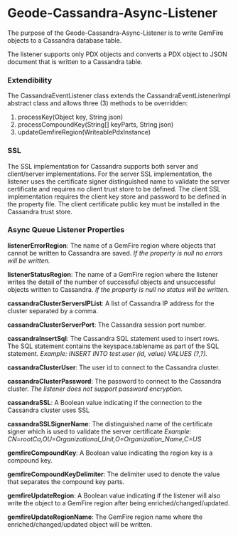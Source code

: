 # Geode-Cassandra-Async-Listener

The purpose of the Geode-Cassandra-Async-Listener is to write GemFire objects to a Cassandra database table. 

The listener supports only PDX objects and converts a PDX object to JSON document that is written to a Cassandra table. 

### Extendibility
The CassandraEventListener class extends the CassandraEventListenerImpl abstract class and allows three (3) methods to be overridden:
1.	processKey(Object key, String json) 
2.	processCompoundKey(String[] keyParts, String json)
3.	updateGemfireRegion(WriteablePdxInstance)

### SSL
The SSL implementation for Cassandra supports both server and client/server implementations. 
For the server SSL implementation, the listener uses the certificate signer distinguished name to validate the server certificate and requires no client trust store to be defined. 
The client SSL implementation requires the client key store and password to be defined in the property file. 
The client certificate public key must be installed in the Cassandra trust store.

### Async Queue Listener Properties

**listenerErrorRegion**: The name of a GemFire region where objects that cannot be written to Cassandra are saved. 
*If the property is null no errors will be written.*

**listenerStatusRegion**: The name of a GemFire region where the listener writes the detail of the number of successful objects and unsuccessful objects written to Cassandra. 
*If the property is null no status will be written.*

**cassandraClusterServersIPList**: A list of Cassandra IP address for the cluster separated by a comma.

**cassandraClusterServerPort**: The Cassandra session port number.

**cassandraInsertSql**: The Cassandra SQL statement used to insert rows. The SQL statement contains the keyspace.tablename as part of the SQL statement.
*Example: INSERT INTO test.user (id, value) VALUES (?,?).*

**cassandraClusterUser**: The user id to connect to the Cassandra cluster.

**cassandraClusterPassword**: The password to connect to the Cassandra cluster.
*The listener does not support password encryption.*

**cassandraSSL**: A Boolean value indicating if the connection to the Cassandra cluster uses SSL

**cassandraSSLSignerName**: The distinguished name of the certificate signer which is used to validate the server certificate
*Example: CN=rootCa,OU=Organizational_Unit,O=Organization_Name,C=US*

**gemfireCompoundKey**: A Boolean value indicating the region key is a compound key.

**gemfireCompoundKeyDelimiter**: The delimiter used to denote the value that separates the compound key parts. 

**gemfireUpdateRegion**: A Boolean value indicating if the listener will also write the object to a GemFire region after being enriched/changed/updated.

**gemfireUpdateRegionName**: The GemFire region name where the enriched/changed/updated object will be written.


